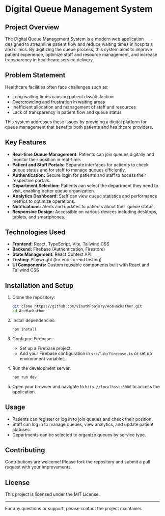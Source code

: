 # Digital Queue Management System

## Project Overview
The Digital Queue Management System is a modern web application designed to streamline patient flow and reduce waiting times in hospitals and clinics. By digitizing the queue process, this system aims to improve patient experience, optimize staff and resource management, and increase transparency in healthcare service delivery.

## Problem Statement
Healthcare facilities often face challenges such as:
- Long waiting times causing patient dissatisfaction
- Overcrowding and frustration in waiting areas
- Inefficient allocation and management of staff and resources
- Lack of transparency in patient flow and queue status

This system addresses these issues by providing a digital platform for queue management that benefits both patients and healthcare providers.

## Key Features
- **Real-time Queue Management:** Patients can join queues digitally and monitor their position in real-time.
- **Patient and Staff Portals:** Separate interfaces for patients to check queue status and for staff to manage queues efficiently.
- **Authentication:** Secure login for patients and staff to access their respective portals.
- **Department Selection:** Patients can select the department they need to visit, enabling better queue organization.
- **Analytics Dashboard:** Staff can view queue statistics and performance metrics to optimize operations.
- **Notifications:** Alerts and updates to patients about their queue status.
- **Responsive Design:** Accessible on various devices including desktops, tablets, and smartphones.

## Technologies Used
- **Frontend:** React, TypeScript, Vite, Tailwind CSS
- **Backend:** Firebase (Authentication, Firestore)
- **State Management:** React Context API
- **Testing:** Playwright (for end-to-end testing)
- **UI Components:** Custom reusable components built with React and Tailwind CSS

## Installation and Setup
1. Clone the repository:
   ```bash
   git clone https://github.com/VinuthPoojary/AceHackathon.git
   cd AceHackathon
   ```
2. Install dependencies:
   ```bash
   npm install
   ```
3. Configure Firebase:
   - Set up a Firebase project.
   - Add your Firebase configuration in `src/lib/firebase.ts` or set up environment variables.
   
4. Run the development server:
   ```bash
   npm run dev
   ```
5. Open your browser and navigate to `http://localhost:3000` to access the application.

## Usage
- Patients can register or log in to join queues and check their position.
- Staff can log in to manage queues, view analytics, and update patient statuses.
- Departments can be selected to organize queues by service type.

## Contributing
Contributions are welcome! Please fork the repository and submit a pull request with your improvements.

## License
This project is licensed under the MIT License.

---

For any questions or support, please contact the project maintainer.
